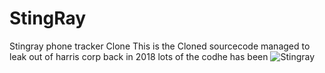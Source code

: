 # StingRay
Stingray phone tracker Clone
This is the Cloned sourcecode managed to leak out of harris corp back in 2018 lots of the codhe has been
![Stingray](https://user-images.githubusercontent.com/27351351/164652091-c523d7d0-50f9-4c05-bfd5-29a2b4b1d47d.png)
